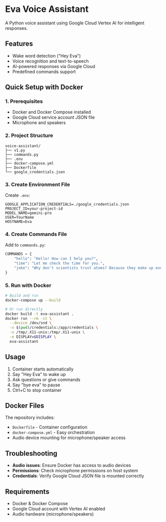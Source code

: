 # Eva Voice Assistant

A Python voice assistant using Google Cloud Vertex AI for intelligent responses.

## Features

- Wake word detection ("Hey Eva")
- Voice recognition and text-to-speech
- AI-powered responses via Google Cloud
- Predefined commands support

## Quick Setup with Docker

### 1. Prerequisites
- Docker and Docker Compose installed
- Google Cloud service account JSON file
- Microphone and speakers

### 2. Project Structure
```
voice-assistant/
├── v1.py
├── commands.py
├── .env
├── docker-compose.yml
├── Dockerfile
└── google_credentials.json
```

### 3. Create Environment File
Create `.env`:
```env
GOOGLE_APPLICATION_CREDENTIALS=./google_credentials.json
PROJECT_ID=your-project-id
MODEL_NAME=gemini-pro
USER=YourName
HOSTNAME=Eva
```

### 4. Create Commands File
Add to `commands.py`:
```python
COMMANDS = {
    "hello": "Hello! How can I help you?",
    "time": "Let me check the time for you.",
    "joke": "Why don't scientists trust atoms? Because they make up everything!"
}
```

### 5. Run with Docker
```bash
# Build and run
docker-compose up --build

# Or run directly
docker build -t eva-assistant .
docker run --rm -it \
  --device /dev/snd \
  -v $(pwd)/credentials:/app/credentials \
  -v /tmp/.X11-unix:/tmp/.X11-unix \
  -e DISPLAY=$DISPLAY \
  eva-assistant
```

## Usage

1. Container starts automatically
2. Say "Hey Eva" to wake up
3. Ask questions or give commands
4. Say "bye eva" to pause
5. Ctrl+C to stop container

## Docker Files

The repository includes:
- `Dockerfile` - Container configuration
- `docker-compose.yml` - Easy orchestration
- Audio device mounting for microphone/speaker access

## Troubleshooting

- **Audio issues**: Ensure Docker has access to audio devices
- **Permissions**: Check microphone permissions on host system
- **Credentials**: Verify Google Cloud JSON file is mounted correctly

## Requirements

- Docker & Docker Compose
- Google Cloud account with Vertex AI enabled
- Audio hardware (microphone/speakers)
